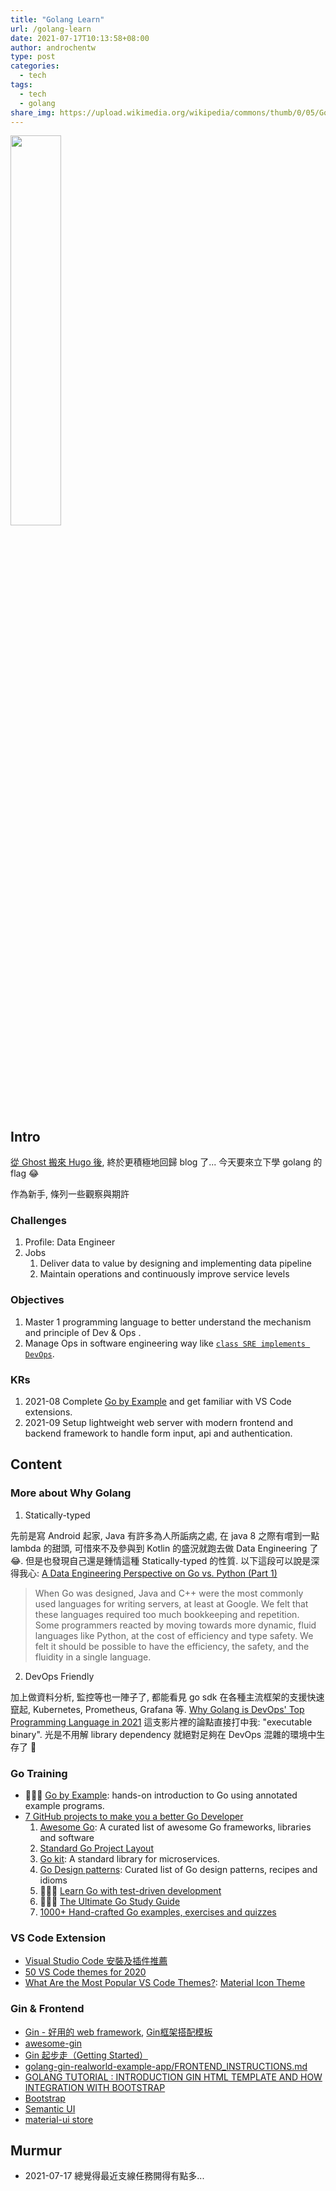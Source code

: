```yaml
---
title: "Golang Learn"
url: /golang-learn
date: 2021-07-17T10:13:58+08:00
author: androchentw
type: post
categories:
  - tech
tags: 
  - tech
  - golang
share_img: https://upload.wikimedia.org/wikipedia/commons/thumb/0/05/Go_Logo_Blue.svg/440px-Go_Logo_Blue.svg.png
---
```


<img style="width:40%;" src="https://upload.wikimedia.org/wikipedia/commons/thumb/0/05/Go_Logo_Blue.svg/440px-Go_Logo_Blue.svg.png">

## Intro

[從 Ghost 搬來 Hugo 後](https://blog.androchen.tw/setup-blog-hugo/), 終於更積極地回歸 blog 了... 今天要來立下學 golang 的 flag 😂 

作為新手, 條列一些觀察與期許


### Challenges

1. Profile: Data Engineer
2. Jobs
   1. Deliver data to value by designing and implementing data pipeline 
   2. Maintain operations and continuously improve service levels


### Objectives

1. Master 1 programming language to better understand the mechanism and principle of Dev & Ops .
2. Manage Ops in software engineering way like [`class SRE implements DevOps`](https://blog.androchen.tw/google-sre-books/). 


### KRs

1. 2021-08 Complete [Go by Example](https://gobyexample.com/) and get familiar with VS Code extensions.
2. 2021-09 Setup lightweight web server with modern frontend and backend framework to handle form input, api and authentication.

<!--more-->

## Content

### More about Why Golang

1. Statically-typed 

先前是寫 Android 起家, Java 有許多為人所詬病之處, 在 java 8 之際有嚐到一點 lambda 的甜頭, 可惜來不及參與到 Kotlin 的盛況就跑去做 Data Engineering 了 😂. 但是也發現自己還是鍾情這種 Statically-typed  的性質. 以下這段可以說是深得我心: [A Data Engineering Perspective on Go vs. Python (Part 1)](https://chollinger.com/blog/2020/06/a-data-engineering-perspective-on-go-vs.-python-part-1/)

> When Go was designed, Java and C++ were the most commonly used languages for writing servers, at least at Google. We felt that these languages required too much bookkeeping and repetition. Some programmers reacted by moving towards more dynamic, fluid languages like Python, at the cost of efficiency and type safety. We felt it should be possible to have the efficiency, the safety, and the fluidity in a single language.


2. DevOps Friendly

加上做資料分析, 監控等也一陣子了, 都能看見 go sdk 在各種主流框架的支援快速竄起, Kubernetes, Prometheus, Grafana 等. [Why Golang is DevOps' Top Programming Language in 2021](https://www.youtube.com/watch?v=7pLqIIAqZD4) 這支影片裡的論點直接打中我: "executable binary". 光是不用解 library dependency 就絕對足夠在 DevOps 混雜的環境中生存了 🤩


### Go Training

* 🧑🏻‍💻 [Go by Example](https://gobyexample.com/): hands-on introduction to Go using annotated example programs.
* [7 GitHub projects to make you a better Go Developer](https://dev.to/ankit01oss/7-github-projects-to-make-you-a-better-go-developer-2nmh)
  1. [Awesome Go](https://github.com/avelino/awesome-go): A curated list of awesome Go frameworks, libraries and software
  2. [Standard Go Project Layout](https://github.com/golang-standards/project-layout)
  3. [Go kit](https://github.com/go-kit/kit): A standard library for microservices.
  4. [Go Design patterns](https://github.com/tmrts/go-patterns): Curated list of Go design patterns, recipes and idioms
  5. 🧑🏻‍💻 [Learn Go with test-driven development](https://github.com/quii/learn-go-with-tests)
  6. 🧑🏻‍💻 [The Ultimate Go Study Guide](https://github.com/ardanlabs/gotraining)
  7. [1000+ Hand-crafted Go examples, exercises and quizzes](https://github.com/inancgumus/learngo)


### VS Code Extension

* [Visual Studio Code 安裝及插件推薦](https://morosedog.gitlab.io/golang-20201028-golang-2/)
* [50 VS Code themes for 2020](https://dev.to/thegeoffstevens/50-vs-code-themes-for-2020-45cc)
* [What Are the Most Popular VS Code Themes?](https://visualstudiomagazine.com/articles/2021/07/07/vs-code-themes.aspx): [Material Icon Theme](https://github.com/PKief/vscode-material-icon-theme)


### Gin & Frontend

* [Gin - 好用的 web framework](https://ithelp.ithome.com.tw/articles/10234075), [Gin框架搭配模板](https://ithelp.ithome.com.tw/articles/10222711)
* [awesome-gin](https://github.com/FlowerWrong/awesome-gin)
* [Gin 起步走（Getting Started）](https://pjchender.dev/golang/gin-getting-started/)
* [golang-gin-realworld-example-app/FRONTEND_INSTRUCTIONS.md](https://github.com/gothinkster/golang-gin-realworld-example-app/blob/master/FRONTEND_INSTRUCTIONS.md)
* [GOLANG TUTORIAL : INTRODUCTION GIN HTML TEMPLATE AND HOW INTEGRATION WITH BOOTSTRAP](https://hoohoo.top/blog/20210530112304-golang-tutorial-introduction-gin-html-template-and-how-integration-with-bootstrap/)
* [Bootstrap](https://getbootstrap.com/)
* [Semantic UI](https://semantic-ui.com/)
* [material-ui store](https://material-ui.com/store/)


## Murmur

* 2021-07-17 總覺得最近支線任務開得有點多...

